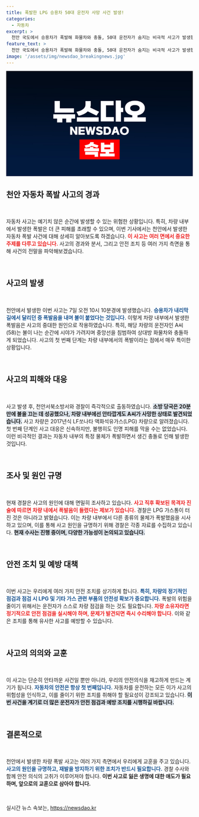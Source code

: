 ```yaml
---
title: 폭발한 LPG 승용차 50대 운전자 사망 사건 발생!
categories:
  - 자동차
excerpt: >
  천안 국도에서 승용차가 폭발해 화물차와 충돌, 50대 운전자가 숨지는 비극적 사고가 발생했다. 경찰은 차량 내부의 특정 물체가 폭발했을 가능성을 조사 중이다. 과연 어떤 원인으로 이 끔찍한 사고가 일어났을까?
feature_text: >
  천안 국도에서 승용차가 폭발해 화물차와 충돌, 50대 운전자가 숨지는 비극적 사고가 발생했다. 경찰은 차량 내부의 특정 물체가 폭발했을 가능성을 조사 중이다. 과연 어떤 원인으로 이 끔찍한 사고가 일어났을까?
image: '/assets/img/newsdao_breakingnews.jpg'
---
```


<p><img src="/assets/img/newsdao_breakingnews.jpg" alt="pcversion 속보" /></p>

<h2 data-ke-size="size26">천안 자동차 폭발 사고의 경과</h2>

<p data-ke-size="size16">&nbsp;</p>

<p>자동차 사고는 예기치 않은 순간에 발생할 수 있는 위험한 상황입니다. 특히, 차량 내부에서 발생한 폭발은 더 큰 피해를 초래할 수 있으며, 이번 기사에서는 천안에서 발생한 자동차 폭발 사건에 대해 상세히 알아보도록 하겠습니다. <b><span style="color: #ee2323;">이 사고는 여러 면에서 중요한 주제를 다루고 있습니다.</span></b> 사고의 경과와 분서, 그리고 안전 조치 등 여러 가지 측면을 통해 사건의 전말을 파악해보겠습니다. </p>

<p data-ke-size="size16">&nbsp;</p>

<h2 data-ke-size="size26">사고의 발생</h2>

<p data-ke-size="size16">&nbsp;</p>

<p>천안에서 발생한 이번 사고는 7일 오전 10시 10분경에 발생했습니다. <b><span style="color: #1a5490;">승용차가 내리막길에서 달리던 중 폭발음을 내며 불이 붙었다는 것입니다.</span></b> 이렇게 차량 내부에서 발생한 폭발음은 사고의 중대한 원인으로 작용하였습니다. 특히, 해당 차량의 운전자인 A씨(58)는 불이 나는 순간에 시야가 가려지며 중앙선을 침범하여 상대방 화물차와 충돌하게 되었습니다. 사고의 첫 번째 단계는 차량 내부에서의 폭발이라는 점에서 매우 특이한 상황입니다.</p>

<p data-ke-size="size16">&nbsp;</p>

<h2 data-ke-size="size26">사고의 피해와 대응</h2>

<p data-ke-size="size16">&nbsp;</p>

<p>사고 발생 후, 천안서북소방서와 경찰이 즉각적으로 출동하였습니다. <b><span style="background-color: #21538527;">소방 당국은 20분 만에 불을 끄는 데 성공했으나, 차량 내부에선 안타깝게도 A씨가 사망한 상태로 발견되었습니다.</span></b> 사고 차량은 2017년식 LF쏘나타 액화석유가스(LPG) 차량으로 알려졌습니다. 첫 번째 단계인 사고 대응은 신속하지만, 불행히도 인명 피해를 막을 수는 없었습니다. 이런 비극적인 결과는 자동차 내부의 특정 물체가 폭발하면서 생긴 충돌로 인해 발생한 것입니다.</p>

<p data-ke-size="size16">&nbsp;</p>

<h2 data-ke-size="size26">조사 및 원인 규명</h2>

<p data-ke-size="size16">&nbsp;</p>

<p>현재 경찰은 사고의 원인에 대해 면밀히 조사하고 있습니다. <b><span style="color: #ee2323;">사고 직후 확보된 목격자 진술에 따르면 차량 내에서 폭발음이 들렸다는 제보가 있습니다.</span></b> 경찰은 LPG 가스통이 터진 것은 아니라고 밝혔습니다. 이는 차량 내부에서 다른 종류의 물체가 폭발했음을 시사하고 있으며, 이를 통해 사고 원인을 규명하기 위해 경찰은 각종 자료를 수집하고 있습니다. <b><span style="background-color: #21538527;">현재 수사는 진행 중이며, 다양한 가능성이 논의되고 있습니다.</span></b></p>

<p data-ke-size="size16">&nbsp;</p>

<h2 data-ke-size="size26">안전 조치 및 예방 대책</h2>

<p data-ke-size="size16">&nbsp;</p>

<p>이번 사고는 우리에게 여러 가지 안전 조치를 상기하게 합니다. <b><span style="color: #1a5490;">특히, 차량의 정기적인 점검과 점검 시 LPG 및 기타 가스 관련 부품의 안전성 확보가 중요합니다.</span></b> 폭발의 위험을 줄이기 위해서는 운전자가 스스로 차량 점검을 하는 것도 필요합니다. <b><span style="color: #ee2323;">차량 소유자라면 정기적으로 안전 점검을 실시해야 하며, 문제가 발견되면 즉시 수리해야 합니다.</span></b> 이와 같은 조치를 통해 유사한 사고를 예방할 수 있습니다.</p>

<p data-ke-size="size16">&nbsp;</p>

<h2 data-ke-size="size26">사고의 의의와 교훈</h2>

<p data-ke-size="size16">&nbsp;</p>

<p>이 사고는 단순히 안타까운 사건일 뿐만 아니라, 우리의 안전의식을 재고하게 만드는 계기가 됩니다. <b><span style="color: #1a5490;">자동차의 안전은 항상 첫 번째입니다.</span></b> 자동차를 운전하는 모든 이가 사고의 위험성을 인식하고, 이를 줄이기 위한 조치를 취해야 할 필요성이 강조되고 있습니다. <b><span style="background-color: #21538527;">이번 사건을 계기로 더 많은 운전자가 안전 점검과 예방 조치를 시행하길 바랍니다.</span></b> </p>

<p data-ke-size="size16">&nbsp;</p>

<h2 data-ke-size="size26">결론적으로</h2>

<p data-ke-size="size16">&nbsp;</p>

<p>천안에서 발생한 차량 폭발 사고는 여러 가지 측면에서 우리에게 교훈을 주고 있습니다. <b><span style="color: #1a5490;">사고의 원인을 규명하고, 재발을 방지하기 위한 조치가 반드시 필요합니다.</span></b> 경찰 수사와 함께 안전 의식의 고취가 이루어져야 합니다. <b><span style="ee2323;">이번 사고로 잃은 생명에 대한 애도가 필요하며, 앞으로의 교훈으로 삼아야 합니다.</span></b> </p>

<p data-ke-size="size16">&nbsp;</p>
실시간 뉴스 속보는, <a href="https://newsdao.kr" rel="dofollow">https://newsdao.kr</a>


